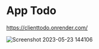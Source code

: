 # App Todo

https://clienttodo.onrender.com/


![Screenshot 2023-05-23 144106](https://github.com/Ali-jalili/to-do-list/assets/97550715/da0215eb-899a-430c-94e8-6cc60eb8720e)
